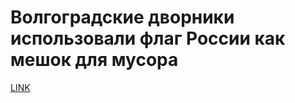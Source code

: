 # Волгоградские дворники использовали флаг России как мешок для мусора



[LINK](https://varlamov.ru/2036478.html)
